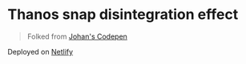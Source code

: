 # Thanos snap disintegration effect

> Folked from [Johan's Codepen](https://codepen.io/birjolaxew/pen/QPYOxb)

Deployed on [Netlify](https://csb-l9kn34yoym.netlify.com/)
